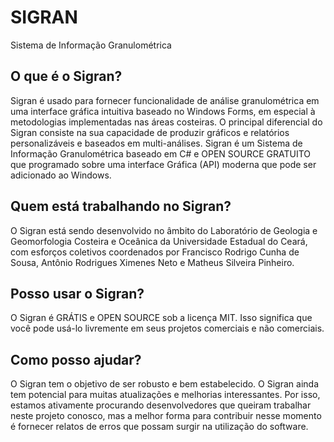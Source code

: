 # SIGRAN
Sistema de Informação Granulométrica

## O que é o Sigran?
Sigran é usado para fornecer funcionalidade de análise granulométrica em uma interface gráfica intuitiva baseado no Windows Forms, em especial à metodologias implementadas nas áreas costeiras. O principal diferencial do Sigran consiste na sua capacidade de produzir gráficos e relatórios personalizáveis e baseados em multi-análises.
Sigran é um Sistema de Informação Granulométrica baseado em C# e OPEN SOURCE GRATUITO que programado sobre uma interface Gráfica (API) moderna que pode ser adicionado ao Windows.

## Quem está trabalhando no Sigran?
O Sigran está sendo desenvolvido no âmbito do Laboratório de Geologia e Geomorfologia Costeira e Oceânica da Universidade Estadual do Ceará, com esforços coletivos coordenados por Francisco Rodrigo Cunha de Sousa, Antônio Rodrigues Ximenes Neto e Matheus Silveira Pinheiro.

## Posso usar o Sigran?
O Sigran é GRÁTIS e OPEN SOURCE sob a licença MIT. Isso significa que você pode usá-lo livremente em seus projetos comerciais e não comerciais.

## Como posso ajudar?
O Sigran tem o objetivo de ser robusto e bem estabelecido. O Sigran ainda tem potencial para muitas atualizações e melhorias interessantes. Por isso, estamos ativamente procurando desenvolvedores que queiram trabalhar neste projeto conosco, mas a melhor forma para contribuir nesse momento é fornecer relatos de erros que possam surgir na utilização do software.

